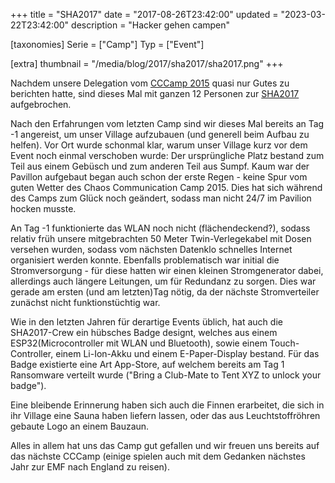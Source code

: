 +++
title = "SHA2017"
date = "2017-08-26T23:42:00"
updated = "2023-03-22T23:42:00"
description = "Hacker gehen campen"

[taxonomies]
Serie = ["Camp"]
Typ = ["Event"]

[extra]
thumbnail = "/media/blog/2017/sha2017/sha2017.png"
+++

Nachdem unsere Delegation vom [CCCamp 2015](@/blog/2015/2015-08-21-cccamp2015.md) quasi nur Gutes zu berichten hatte,
sind dieses Mal mit ganzen 12 Personen zur [SHA2017](https://www.sha2017.org) aufgebrochen.

Nach den Erfahrungen vom letzten Camp sind wir dieses Mal bereits an Tag -1 angereist, um unser Village aufzubauen (und
generell beim Aufbau zu helfen). Vor Ort wurde schonmal klar, warum unser Village kurz vor dem Event noch einmal
verschoben wurde: Der ursprüngliche Platz bestand zum Teil aus einem Gebüsch und zum anderen Teil aus Sumpf. Kaum war
der Pavillon aufgebaut began auch schon der erste Regen - keine Spur vom guten Wetter des Chaos Communication Camp 2015.
Dies hat sich während des Camps zum Glück noch geändert, sodass man nicht 24/7 im Pavilion hocken musste.

An Tag -1 funktionierte das WLAN noch nicht (flächendeckend?), sodass relativ früh unsere mitgebrachten 50 Meter
Twin-Verlegekabel mit Dosen versehen wurden, sodass vom nächsten Datenklo schnelles Internet organisiert werden konnte.
Ebenfalls problematisch war initial die Stromversorgung - für diese hatten wir einen kleinen Stromgenerator dabei,
allerdings auch längere Leitungen, um für Redundanz zu sorgen. Dies war gerade am ersten (und am letzten)Tag nötig, da
der nächste Stromverteiler zunächst nicht funktionstüchtig war.

Wie in den letzten Jahren für derartige Events üblich, hat auch die SHA2017-Crew ein hübsches Badge designt, welches aus
einem ESP32(Microcontroller mit WLAN und Bluetooth), sowie einem Touch-Controller, einem Li-Ion-Akku und einem
E-Paper-Display bestand. Für das Badge existierte eine Art App-Store, auf welchem bereits am Tag 1 Ransomware verteilt
wurde ("Bring a Club-Mate to Tent XYZ to unlock your badge").

Eine bleibende Erinnerung haben sich auch die Finnen erarbeitet, die sich in ihr Village eine Sauna haben liefern
lassen, oder das aus Leuchtstoffröhren gebaute Logo an einem Bauzaun.

Alles in allem hat uns das Camp gut gefallen und wir freuen uns bereits auf das nächste CCCamp (einige spielen auch mit
dem Gedanken nächstes Jahr zur EMF nach England zu reisen).

[//]: # (TODO: ADD GALLERY)

